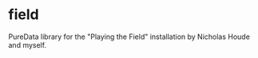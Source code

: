 field
=====

PureData library for the "Playing the Field" installation by Nicholas Houde and myself.
